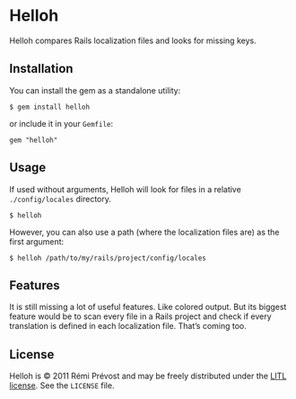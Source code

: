 # Helloh

Helloh compares Rails localization files and looks for missing keys.

## Installation

You can install the gem as a standalone utility:

    $ gem install helloh

or include it in your `Gemfile`:

    gem "helloh"

## Usage

If used without arguments, Helloh will look for files in a relative `./config/locales` directory.

    $ helloh

However, you can also use a path (where the localization files are) as the first argument:

    $ helloh /path/to/my/rails/project/config/locales

## Features

It is still missing a lot of useful features. Like colored output. But its biggest feature would be to scan every file in a Rails project and check if every translation is defined in each localization file. That’s coming too.

## License

Helloh is © 2011 Rémi Prévost and may be freely distributed under the [LITL license](http://litl.info/). See the `LICENSE` file.
